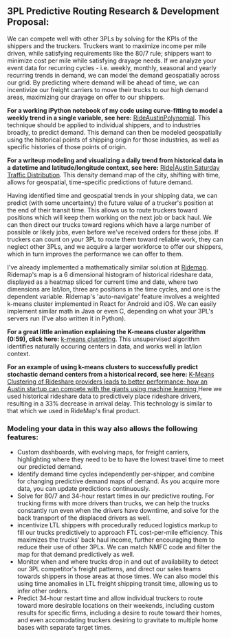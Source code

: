 ## 3PL Predictive Routing Research & Development Proposal:

We can compete well with other 3PLs by solving for the KPIs of the shippers and the truckers. Truckers want to maximize income per mile driven, while satisfying requirements like the 80/7 rule; shippers want to minimize cost per mile while satisfying drayage needs. If we analyze your event data for recurring cycles - i.e. weekly, monthly, seasonal and yearly recurring trends in demand, we can model the demand geospatially across our grid. By predicting where demand will be ahead of time, we can incentivize our freight carriers to move their trucks to our high demand areas, maximizing our drayage on offer to our shippers.

**For a working iPython notebook of my code using curve-fitting to model a weekly trend in a single variable, see here:** [RideAustinPolynomial](https://github.com/JCMontalbano/Code-portfolio/tree/master/RideAustinPolynomial). This technique should be applied to individual shippers, and to industries broadly, to predict demand. This demand can then be modeled geospatially using the historical points of shipping origin for those industries, as well as specific histories of those points of origin.

**For a writeup modeling and visualizing a daily trend from historical data in a datetime and latitude/longitude context, see here:** 
[Ride|Austin Saturday Traffic Distribution](http://www.eosmath.com/2017/05/rideaustin-saturday-traffic-distribution.html). This density demand map of the city, shifting with time, allows for geospatial, time-specific predictions of future demand.

Having identified time and geospatial trends in your shipping data, we can predict (with some uncertainty) the future value of a trucker's position at the end of their transit time. This allows us to route truckers toward positions which will keep them working on the next job or back haul. We can then direct our trucks toward regions which have a large number of possible or likely jobs, even before we've received orders for these jobs. If truckers can count on your 3PL to route them toward reliable work, they can neglect other 3PLs, and we acquire a larger workforce to offer our shippers, which in turn improves the performance we can offer to them. 

I've already implemented a mathematically similar solution at [Ridemap](https://ridemap.ai). Ridemap's map is a 6 dimensional histogram of historical rideshare data, displayed as a heatmap sliced for current time and date, where two dimensions are lat/lon, three are positions in the time cycles, and one is the dependent variable. Ridemap's 'auto-navigate' feature involves a weighted k-means cluster implemented in React for Android and iOS. We can easily implement similar math in Java or even C, depending on what your 3PL's servers run (I've also written it in Python). 

**For a great little animation explaining the K-means cluster algorithm (0:59), click here:** [k-means clustering](https://www.youtube.com/watch?v=5I3Ei69I40s). This unsupervised algorithm identifies naturally occuring centers in data, and works well in lat/lon context. 

**For an example of using k-means clusters to successfully predict stochastic demand centers from a historical record, see here:** [K-Means Clustering of Rideshare providers leads to better performance; how an Austin startup can compete with the giants using machine learning
](http://www.eosmath.com/2017/06/k-means-clustering-of-rideshare.html) Here we used historical rideshare data to predictively place rideshare drivers, resulting in a 33% decrease in arrival delay. This technology is similar to that which we used in RideMap's final product.

### Modeling your data in this way also allows the following features:
* Custom dashboards, with evolving maps, for freight carriers, highlighting where they need to be to have the lowest travel time to meet our predicted demand.
* Identify demand time cycles independently per-shipper, and combine for changing predictive demand maps of demand. As you acquire more data, you can update predictions continuously. 
* Solve for 80/7 and 34-hour restart times in our predictive routing. For trucking firms with more drivers than trucks, we can help the trucks constantly run even when the drivers have downtime, and solve for the back transport of the displaced drivers as well.
* incentivize LTL shippers with procedurally reduced logistics markup to fill our trucks predictively to approach FTL cost-per-mile efficiency. This maximizes the trucks' back haul income, further encouraging them to reduce their use of other 3PLs. We can match NMFC code and filter the map for that demand predictively as well.
* Monitor when and where trucks drop in and out of availability to detect our 3PL competitor's freight patterns, and direct our sales teams towards shippers in those areas at those times. We can also model this using time anomalies in LTL freight shipping transit time, allowing us to infer other orders.
* Predict 34-hour restart time and allow individual truckers to route toward more desirable locations on their weekends, including custom results for specific firms, including a desire to route toward their homes, and even accomodating truckers desiring to gravitate to multiple home bases with separate target times.

